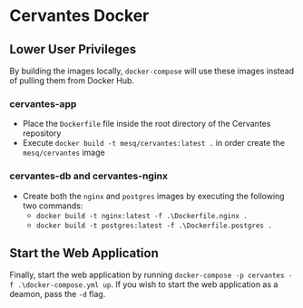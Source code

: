 # Cervantes Docker 

## Lower User Privileges
By building the images locally, `docker-compose` will use these images instead of pulling them from Docker Hub.

### cervantes-app
- Place the `Dockerfile` file inside the root directory of the Cervantes repository
- Execute `docker build -t mesq/cervantes:latest .` in order create the `mesq/cervantes` image

### cervantes-db and cervantes-nginx
- Create both the `nginx` and `postgres` images by executing the following two commands:
	- `docker build -t nginx:latest -f .\Dockerfile.nginx .`
	- `docker build -t postgres:latest -f .\Dockerfile.postgres .`

## Start the Web Application
Finally, start the web application by running `docker-compose -p cervantes -f .\docker-compose.yml up`. If you wish to start the web application as a deamon, pass the `-d` flag.
